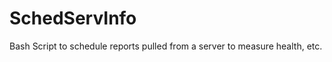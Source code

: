 SchedServInfo
=============

Bash Script to schedule reports pulled from a server to measure health, etc.
